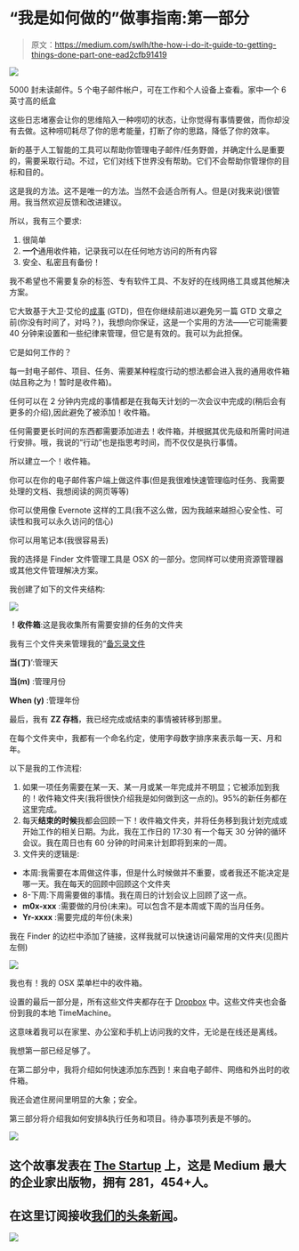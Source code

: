 # “我是如何做的”做事指南:第一部分

> 原文：<https://medium.com/swlh/the-how-i-do-it-guide-to-getting-things-done-part-one-ead2cfb91419>

![](img/07c9f216bd5975030aa5651c438bf840.png)

5000 封未读邮件。5 个电子邮件帐户，可在工作和个人设备上查看。家中一个 6 英寸高的纸盒

这些日志堵塞会让你的思维陷入一种唠叨的状态，让你觉得有事情要做，而你却没有去做。这种唠叨耗尽了你的思考能量，打断了你的思路，降低了你的效率。

新的基于人工智能的工具可以帮助你管理电子邮件/任务野兽，并确定什么是重要的，需要采取行动。不过，它们对线下世界没有帮助。它们不会帮助你管理你的目标和目的。

这是我的方法。这不是唯一的方法。当然不会适合所有人。但是(对我来说)很管用。我当然欢迎反馈和改进建议。

所以，我有三个要求:

1.  很简单
2.  **一个**通用收件箱，记录我可以在任何地方访问的所有内容
3.  安全、私密且有备份！

我不希望也不需要复杂的标签、专有软件工具、不友好的在线网络工具或其他解决方案。

它大致基于大卫·艾伦的[成事](https://www.google.co.uk/url?sa=t&rct=j&q=&esrc=s&source=web&cd=4&cad=rja&uact=8&ved=0ahUKEwjTvsyVncHYAhVqIsAKHRTZAVkQFghJMAM&url=https%3A%2F%2Fen.wikipedia.org%2Fwiki%2FGetting_Things_Done&usg=AOvVaw1eDDMYkWoYx6e03H3BqIc1) (GTD)，但在你继续前进以避免另一篇 GTD 文章之前(你没有时间了，对吗？)，我想向你保证，这是一个实用的方法——它可能需要 40 分钟来设置和一些纪律来管理，但它是有效的。我可以为此担保。

它是如何工作的？

每一封电子邮件、项目、任务、需要某种程度行动的想法都会进入我的通用收件箱(姑且称之为！暂时是收件箱)。

任何可以在 2 分钟内完成的事情都是在我每天计划的一次会议中完成的(稍后会有更多的介绍),因此避免了被添加！收件箱。

任何需要更长时间的东西都需要添加进去！收件箱，并根据其优先级和所需时间进行安排。哦，我说的“行动”也是指思考时间，而不仅仅是执行事情。

所以建立一个！收件箱。

你可以在你的电子邮件客户端上做这件事(但是我很难快速管理临时任务、我需要处理的文档、我想阅读的网页等等)

你可以使用像 Evernote 这样的工具(我不这么做，因为我越来越担心安全性、可读性和我可以永久访问的信心)

你可以用笔记本(我很容易丢)

我的选择是 Finder 文件管理工具是 OSX 的一部分。您同样可以使用资源管理器或其他文件管理解决方案。

我创建了如下的文件夹结构:

![](img/1f81e38789692ce519b9dab1c2c31faf.png)

**！收件箱**:这是我收集所有需要安排的任务的文件夹

我有三个文件夹来管理我的“[备忘录文件](http://www.lifehack.org/articles/featured/back-to-basics-the-tickler-file.html)

**当(丁)**’:管理天

**当(m)** :管理月份

**When (y)** :管理年份

最后，我有 **ZZ 存档**，我已经完成或结束的事情被转移到那里。

在每个文件夹中，我都有一个命名约定，使用字母数字排序来表示每一天、月和年。

以下是我的工作流程:

1.  如果一项任务需要在某一天、某一月或某一年完成并不明显；它被添加到我的！收件箱文件夹(我将很快介绍我是如何做到这一点的)。95%的新任务都在这里完成。
2.  每天**结束的时候**我都会回顾一下！收件箱文件夹，并将任务移到我计划完成或开始工作的相关日期。为此，我在工作日的 17:30 有一个每天 30 分钟的循环会议。我在周日也有 60 分钟的时间来计划即将到来的一周。
3.  文件夹的逻辑是:

*   本周:我需要在本周做这件事，但是什么时候做并不重要，或者我还不能决定是哪一天。我在每天的回顾中回顾这个文件夹
*   8-下周:下周需要做的事情。我在周日的计划会议上回顾了这一点。
*   **m0x-xxx** :需要做的月份(未来)。可以包含不是本周或下周的当月任务。
*   **Yr-xxxx** :需要完成的年份(未来)

我在 Finder 的边栏中添加了链接，这样我就可以快速访问最常用的文件夹(见图片左侧)

![](img/defe36f8da6dd58d463e215e4212ff39.png)

我也有！我的 OSX 菜单栏中的收件箱。

设置的最后一部分是，所有这些文件夹都存在于 [Dropbox](http://www.dropbox.com) 中。这些文件夹也会备份到我的本地 TimeMachine。

这意味着我可以在家里、办公室和手机上访问我的文件，无论是在线还是离线。

我想第一部已经足够了。

在第二部分中，我将介绍如何快速添加东西到！来自电子邮件、网络和外出时的收件箱。

我还会遮住房间里明显的大象；安全。

第三部分将介绍我如何安排&执行任务和项目。待办事项列表是不够的。

![](img/731acf26f5d44fdc58d99a6388fe935d.png)

## 这个故事发表在 [The Startup](https://medium.com/swlh) 上，这是 Medium 最大的企业家出版物，拥有 281，454+人。

## 在这里订阅接收[我们的头条新闻](http://growthsupply.com/the-startup-newsletter/)。

![](img/731acf26f5d44fdc58d99a6388fe935d.png)